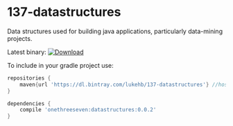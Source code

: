 # 137-datastructures
Data structures used for building java applications, particularly data-mining projects.

Latest binary:
[ ![Download](https://api.bintray.com/packages/lukehb/137-datastructures/137-datastructures/images/download.svg) ](https://bintray.com/lukehb/137-datastructures/137-datastructures/_latestVersion)

To include in your gradle project use:

```groovy
repositories {
    maven{url 'https://dl.bintray.com/lukehb/137-datastructures'} //hosted on bintray
}

dependencies {
    compile 'onethreeseven:datastructures:0.0.2'
}
```
